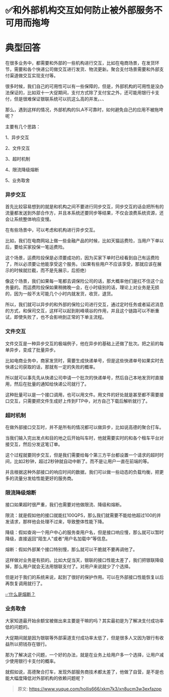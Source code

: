 # ✅和外部机构交互如何防止被外部服务不可用而拖垮

# 典型回答


在很多业务中，都需要和外部的一些机构进行交互，比如在电商场景，在发货环节，需要和各个快递公司做交互进行发货、物流更新。聚合支付场景需要和外部支付渠道做交互实现支付等。



很多时候，我们自己的可用性可以有一些保障的，但是，外部机构的可用性是没办法保证的，比如双十一大促期间，支付方式除了支付宝之外，还可能用银行卡支付，但是很难保证银联系统可以抗这么高的并发。、、



那么，遇到这样的情况，外部机构的SLA不可靠时，如何避免自己的应用不被拖垮呢？



主要有几个思路：



1、异步交互

2、文件交互

3、超时机制

4、限流降级熔断

5、业务取舍



### 异步交互


首先比较容易想到的就是和机构之间不要进行同步交互，同步交互的话会把所有的流量都发送到外部合作方，并且本系统还要同步等结果，不仅会浪费系统资源，还会让系统整体响应变慢。



在有些场景中，可以考虑和机构进行异步交互。



比如，我们在电商网站上做一些金融产品的时候，比如天猫运费险，当用户下单以后，要给买家投保一笔运费险。



这个场景，运费险投保是必须要成功的，因为买家下单时已经看到自己有运费险了，所以必须要让他能享受这个服务。（如果有些用户不应该享受，那就应该在展示的时候就拦截，而不是先展示，后拒绝）



像这个场景，我们如果每一笔都去调保险公司的话，那大概率他们是扛不住这个业务量的。而运费险投保如果稍微晚一会，在小时级别的话，理论上对业务是无损的，因为一般不太可能几个小时内就发货，收货，退货。



所以，我们就可以异步的和外部的保险公司进行交互，通过定时任务或者延迟消息的方式，和保司交互，这样可以起到削峰填谷的作用，并且这个链路可以不断重试，即使失败了，也不会影响到正常的下单主流程。





### 文件交互


文件交互是一种异步交互的极端例子，他在异步的基础上还做了批次。把之前的每单异步，变成了批量异步。



比如电商业务中，商家发货时，需要生成快递单号，但是这些快递单号如果实时去快递公司获取的话，那就有一定的失败的概率。



所以就可以事先先从快递公司申请一个批次的快递单号，然后自己本地发货时直接用，然后在批量的通知给快递公司就行了。



这种批量可以是一个接口调用，也可以用文件。用文件的好处就是甚至都不需要接口交互，只需要把文件生成好上传到FTP中，对方自己下载后解析就行了。



### 超时机制


在做外部接口交互时，并不是所有的情况都可以做异步，比如说高德的聚合打车。



当我们输入完出发点和目的地之后开始叫车时，他就需要实时的和各个租车平台对接交互，然后分发这笔订单。



这个过程就要同步交互，但是我们需要给每个第三方平台都设置一个请求的超时时间，比如2秒钟，超过2秒钟就自动中断了。而不是让用户一直在前端的等。



并且根据这种外部接口的响应时间的数据，我们可以做一些动态的负载均衡，把更多的流量分发给性能更好的服务商。





### 限流降级熔断


接口如果超时很严重，我们也需要对他做限流、降级和熔断。



限流：就是假如他的接口就能扛100QPS，那么我们就需要不能给他超过100的并发请求，那样他会处理不过来，导致整体性能下降。



降级：假如查询一个用户中心的服务查用户名，但是接口响应慢，那么就可以暂时降级，直接返回"陌生人"或者“用户名加载中”等信息。



熔断：假如外部某个接口特别慢，那么就可以干脆就不要再调他了。



这样做对业务是有损的。比如大促当天，银联的接口性能太差了，我们把银联降级掉，那么用户就会无法用银联支付了。对用户来说就少了个选择。



但是对于我们的系统来说，起到了很好的保护作用。可以在外部接口性能恢复以后再恢复调用就行了。



[✅什么是熔断？](https://www.yuque.com/hollis666/xkm7k3/fdequc)





### 业务取舍


大家知道最开始余额宝被做出来主要是干嘛的吗？其实最初是为了解决支付成功率低的问题的。



大促期间就是因为银联等外部渠道支付成功率太低了，但是很多人又因为银行有收益所以把钱存在银行。



那为了解决这个问题，一个好的办法，就是在业务上给用户多一个选择，让用户减少使用银行卡支付的概率。



就假如说，高德聚合打车，发现外部服务商技术都太差了，他做了自营，是不是也能大幅度降低对外部机构的依赖问题呢？



> 原文: <https://www.yuque.com/hollis666/xkm7k3/xn8ucm3w3exfazpp>